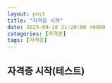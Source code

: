 ```yaml
---
layout: post
title: "자격증 시작"
date: 2025-09-18 21:20:00 +0900
categories: [자격증]
tags: [자격증]
---
```


## 자격증 시작(테스트)
